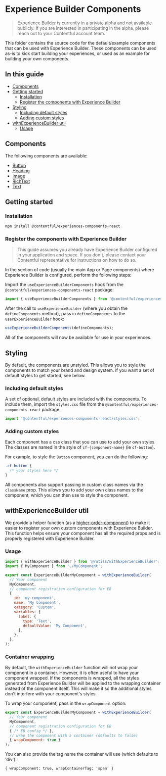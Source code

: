 # Experience Builder Components

> Experience Builder is currently in a private alpha and not available publicly. If you are interested in participating in the alpha, please reach out to your Contentful account team.

This folder contains the source code for the default/example components that can be used with Experience Builder. These components can be used as-is to kick start building your experiences, or used as an example for building your own components.

## In this guide

- [Components](#components)
- [Getting started](#getting-started)
  * [Installation](#installation)
  * [Register the components with Experience Builder](#register-the-components-with-experience-builder)
- [Styling](#styling)
  * [Including default styles](#including-default-styles)
  * [Adding custom styles](#adding-custom-styles)
- [withExperienceBuilder util](#withexperiencebuilder-util)
  * [Usage](#usage)


## Components

The following components are available:

- [Button](src/components/Button/README.md)
- [Heading](src/components/Heading/README.md)
- [Image](src/components/Image/README.md)
- [RichText](src/components/RichText/README.md)
- [Text](src/components/Text/README.md)

## Getting started

### Installation

```bash
npm install @contentful/experiences-components-react
```

### Register the components with Experience Builder

> This guide assumes you already have Experience Builder configured in your application and space. If you don't, please contact your Contentful representative for instructions on how to do so.

In the section of code (usually the main App or Page components) where Experience Builder is configured, perform the following steps:

Import the `useExperienceBuilderComponents` hook from the `@contentful/experiences-components-react` package:

```jsx
import { useExperienceBuilderComponents } from '@contentful/experiences-components-react';
```

After the call to `useExperienceBuilder` (where you obtain the `defineComponents` method), pass in `defineComponents` to the `userExperienceBuilder` hook:

```jsx
useExperienceBuilderComponents(defineComponents);
```

All of the components will now be available for use in your experiences.

## Styling

By default, the components are unstyled. This allows you to style the components to match your brand and design system. If you want a set of default styles to get started, see below.

### Including default styles

A set of optional, default styles are included with the components. To include them, import the `styles.css` file from the `@contentful/experiences-components-react` package:

```jsx
import '@contentful/experiences-components-react/styles.css';
```

### Adding custom styles

Each component has a css class that you can use to add your own styles. The classes are named in the style of `cf-{component-name}` (ie `cf-button`).

For example, to style the `Button` component, you can do the following:

```css
.cf-button {
  /* your styles here */
}
```

All components also support passing in custom class names via the `className` prop. This allows you to add your own class names to the component, which you can then use to style the component.

## withExperienceBuilder util

We provide a helper function (as a [higher-order-component](https://legacy.reactjs.org/docs/higher-order-components.html)) to make it easier to register your own custom components with Experience Builder. This function helps ensure your component has all the required props and is properly registered with Experience Builder.

### Usage

```jsx
import { withExperienceBuilder } from '@/utils/withExperienceBuilder';
import { MyComponent } from './MyComponent';

export const ExperienceBuilderMyComponent = withExperienceBuilder(
  // Your component
  MyComponent,
  // component registration configuration for EB
  {
    id: 'my-component',
    name: 'My Component',
    category: 'Custom',
    variables: {
      label: {
        type: 'Text',
        defaultValue: 'My Component',
      },
    },
  },
);
```

### Container wrapping

By default, the `withExperienceBuilder` function will not wrap your component in a container. However, it is often useful to have your component wrapped. If the components is wrapped, all the styles generated from Experience Builder will be applied to the wrapping container instead of the component itself. This will make it so the additional styles don't interfere with your component's styles.

To wrap your component, pass in the `wrapComponent` option:

```jsx
export const ExperienceBuilderMyComponent = withExperienceBuilder(
  // Your component
  MyComponent,
  // component registration configuration for EB
  { /* EB config */ },
  // wrap the component with a container (defaults to false)
  { wrapComponent: true }
);
```

You can also provide the tag name the container will use (which defaults to 'div'):

```tsx
{ wrapComponent: true, wrapContainerTag: 'span' }
```